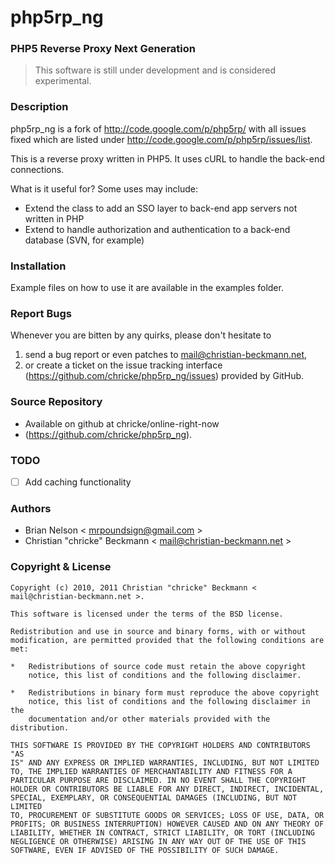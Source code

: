 # php5rp_ng
### PHP5 Reverse Proxy Next Generation

> This software is still under development and is considered experimental.

### Description

php5rp_ng is a fork of <http://code.google.com/p/php5rp/> with all issues fixed
which are listed under <http://code.google.com/p/php5rp/issues/list>.

This is a reverse proxy written in PHP5. It uses cURL to handle the back-end connections.

What is it useful for? Some uses may include:

- Extend the class to add an SSO layer to back-end app servers not written in PHP
- Extend to handle authorization and authentication to a back-end database (SVN, for example)

### Installation

Example files on how to use it are available in the examples folder.

### Report Bugs

Whenever you are bitten by any quirks, please don't hesitate to

1.  send a bug report or even patches to <mail@christian-beckmann.net>,
2.  or create a ticket on the issue tracking interface
    (<https://github.com/chricke/php5rp_ng/issues>)
    provided by GitHub.

### Source Repository

- Available on github at chricke/online-right-now
- (<https://github.com/chricke/php5rp_ng>).

### TODO

- [ ] Add caching functionality

### Authors

- Brian Nelson < mrpoundsign@gmail.com >
- Christian "chricke" Beckmann < mail@christian-beckmann.net >

### Copyright & License

    Copyright (c) 2010, 2011 Christian "chricke" Beckmann < mail@christian-beckmann.net >.

    This software is licensed under the terms of the BSD license.

    Redistribution and use in source and binary forms, with or without
    modification, are permitted provided that the following conditions are
    met:

    *   Redistributions of source code must retain the above copyright
        notice, this list of conditions and the following disclaimer.

    *   Redistributions in binary form must reproduce the above copyright
        notice, this list of conditions and the following disclaimer in the
        documentation and/or other materials provided with the distribution.

    THIS SOFTWARE IS PROVIDED BY THE COPYRIGHT HOLDERS AND CONTRIBUTORS "AS
    IS" AND ANY EXPRESS OR IMPLIED WARRANTIES, INCLUDING, BUT NOT LIMITED
    TO, THE IMPLIED WARRANTIES OF MERCHANTABILITY AND FITNESS FOR A
    PARTICULAR PURPOSE ARE DISCLAIMED. IN NO EVENT SHALL THE COPYRIGHT
    HOLDER OR CONTRIBUTORS BE LIABLE FOR ANY DIRECT, INDIRECT, INCIDENTAL,
    SPECIAL, EXEMPLARY, OR CONSEQUENTIAL DAMAGES (INCLUDING, BUT NOT LIMITED
    TO, PROCUREMENT OF SUBSTITUTE GOODS OR SERVICES; LOSS OF USE, DATA, OR
    PROFITS; OR BUSINESS INTERRUPTION) HOWEVER CAUSED AND ON ANY THEORY OF
    LIABILITY, WHETHER IN CONTRACT, STRICT LIABILITY, OR TORT (INCLUDING
    NEGLIGENCE OR OTHERWISE) ARISING IN ANY WAY OUT OF THE USE OF THIS
    SOFTWARE, EVEN IF ADVISED OF THE POSSIBILITY OF SUCH DAMAGE.

